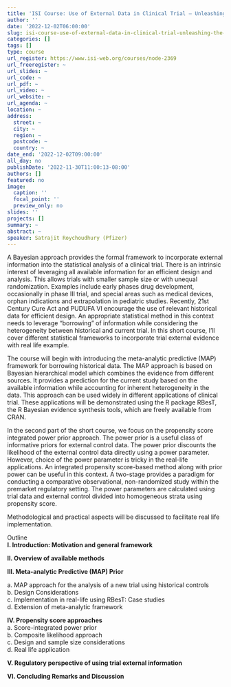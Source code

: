 ```yaml
---
title: 'ISI Course: Use of External Data in Clinical Trial – Unleashing The Power of Information'
author: ''
date: '2022-12-02T06:00:00'
slug: isi-course-use-of-external-data-in-clinical-trial-unleashing-the-power-of-information
categories: []
tags: []
type: course
url_register: https://www.isi-web.org/courses/node-2369
url_freeregister: ~
url_slides: ~
url_code: ~
url_pdf: ~
url_video: ~
url_website: ~
url_agenda: ~
location: ~
address:
  street: ~
  city: ~
  region: ~
  postcode: ~
  country: ~
date_end: '2022-12-02T09:00:00'
all_day: no
publishDate: '2022-11-30T11:00:13-08:00'
authors: []
featured: no
image:
  caption: ''
  focal_point: ''
  preview_only: no
slides: ''
projects: []
summary: ~
abstract: ~
speaker: Satrajit Roychoudhury (Pfizer)
---
```


<!--more-->
A Bayesian approach provides the formal framework to incorporate external information into the statistical analysis of a clinical trial. There is an intrinsic interest of leveraging all available information for an efficient design and analysis. This allows trials with smaller sample size or with unequal randomization. Examples include early phases drug development, occasionally in phase III trial, and special areas such as medical devices, orphan indications and extrapolation in pediatric studies. Recently, 21st Century Cure Act and PUDUFA VI encourage the use of relevant historical data for efficient design. An appropriate statistical method in this context needs to leverage “borrowing” of information while considering the heterogeneity between historical and current trial. In this short course, I’ll cover different statistical frameworks to incorporate trial external evidence with real life example.

The course will begin with introducing the meta-analytic predictive (MAP) framework for borrowing historical data. The MAP approach is based on Bayesian hierarchical model which combines the evidence from different sources. It provides a prediction for the current study based on the available information while accounting for inherent heterogeneity in the data. This approach can be used widely in different applications of clinical trial. These applications will be demonstrated using the R package RBesT, the R Bayesian evidence synthesis tools, which are freely available from CRAN.

In the second part of the short course, we focus on the propensity score integrated power prior approach. The power prior is a useful class of informative priors for external control data. The power prior discounts the likelihood of the external control data directly using a power parameter. However, choice of the power parameter is tricky in the real-life applications. An integrated propensity score-based method along with prior power can be useful in this context. A two-stage provides a paradigm for conducting a comparative observational, non-randomized study within the premarket regulatory setting. The power parameters are calculated using trial data and external control divided into homogeneous strata using propensity score.

Methodological and practical aspects will be discussed to facilitate real life implementation.

Outline  
**I. Introduction: Motivation and general framework**  

**II. Overview of available methods**  

**III. Meta-analytic Predictive (MAP) Prior** 

a. MAP approach for the analysis of a new trial using historical controls  
b. Design Considerations  
c. Implementation in real-life using RBesT: Case studies  
d. Extension of meta-analytic framework  

**IV. Propensity score approaches**  
a. Score-integrated power prior  
b. Composite likelihood approach  
c. Design and sample size considerations  
d. Real life application  

**V. Regulatory perspective of using trial external information**

**VI. Concluding Remarks and Discussion**  
